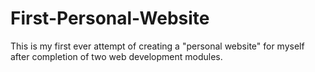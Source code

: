 # First-Personal-Website
This is my first ever attempt of creating a "personal website" for myself after completion of two web development modules.
